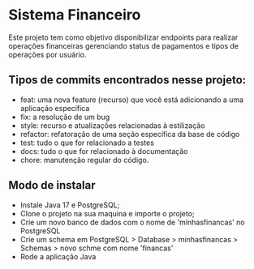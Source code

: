 # Sistema Financeiro
Este projeto tem como objetivo disponibilizar endpoints para realizar operações financeiras gerenciando status de pagamentos e tipos de operações por usuário.

## Tipos de commits encontrados nesse projeto:
- feat: uma nova feature (recurso) que você está adicionando a uma aplicação específica
- fix: a resolução de um bug
- style: recurso e atualizações relacionadas à estilização
- refactor: refatoração de uma seção específica da base de código
- test: tudo o que for relacionado a testes
- docs: tudo o que for relacionado à documentação
- chore: manutenção regular do código.

## Modo de instalar
- Instale Java 17 e PostgreSQL;
- Clone o projeto na sua maquina e importe o projeto;
- Crie um novo banco de dados com o nome de 'minhasfinancas' no PostgreSQL
- Crie um schema em PostgreSQL > Database > minhasfinancas > Schemas > novo schme com nome 'financas'
- Rode a aplicação Java
